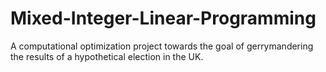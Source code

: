 # Mixed-Integer-Linear-Programming
A computational optimization project towards the goal of gerrymandering the results of a hypothetical election in the UK.
